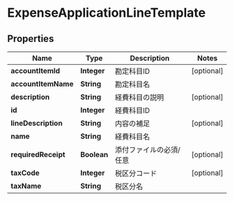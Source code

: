 

# ExpenseApplicationLineTemplate


## Properties

| Name | Type | Description | Notes |
|------------ | ------------- | ------------- | -------------|
|**accountItemId** | **Integer** | 勘定科目ID |  [optional] |
|**accountItemName** | **String** | 勘定科目名 |  |
|**description** | **String** | 経費科目の説明 |  [optional] |
|**id** | **Integer** | 経費科目ID |  |
|**lineDescription** | **String** | 内容の補足 |  [optional] |
|**name** | **String** | 経費科目名 |  |
|**requiredReceipt** | **Boolean** | 添付ファイルの必須/任意 |  [optional] |
|**taxCode** | **Integer** | 税区分コード |  [optional] |
|**taxName** | **String** | 税区分名 |  |



